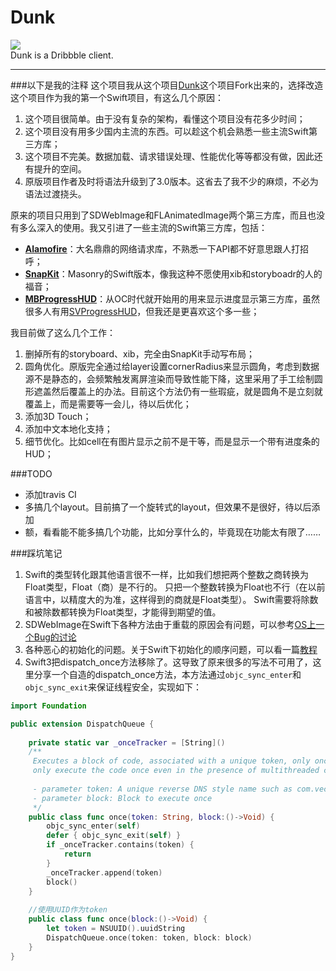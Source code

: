 # Dunk
![](https://raw.githubusercontent.com/naoyashiga/Dunk/master/demo.gif)  
Dunk is a Dribbble client.

***

###以下是我的注释
这个项目我从这个项目[Dunk](https://github.com/naoyashiga/Dunk)这个项目Fork出来的，选择改造这个项目作为我的第一个Swift项目，有这么几个原因：

1. 这个项目很简单。由于没有复杂的架构，看懂这个项目没有花多少时间；
2. 这个项目没有用多少国内主流的东西。可以趁这个机会熟悉一些主流Swift第三方库；
3. 这个项目不完美。数据加载、请求错误处理、性能优化等等都没有做，因此还有提升的空间。
4. 原版项目作者及时将语法升级到了3.0版本。这省去了我不少的麻烦，不必为语法过渡挠头。

原来的项目只用到了SDWebImage和FLAnimatedImage两个第三方库，而且也没有多么深入的使用。我又引进了一些主流的Swift第三方库，包括：
* **[Alamofire](https://github.com/Alamofire/Alamofire)**：大名鼎鼎的网络请求库，不熟悉一下API都不好意思跟人打招呼；
* **[SnapKit](https://github.com/SnapKit/SnapKit)**：Masonry的Swift版本，像我这种不愿使用xib和storyboadr的人的福音；
* **[MBProgressHUD](https://github.com/jdg/MBProgressHUD)**：从OC时代就开始用的用来显示进度显示第三方库，虽然很多人有用[SVProgressHUD](https://github.com/SVProgressHUD/SVProgressHUD)，但我还是更喜欢这个多一些；

我目前做了这么几个工作：
1. 删掉所有的storyboard、xib，完全由SnapKit手动写布局；
2. 圆角优化。原版完全通过给layer设置cornerRadius来显示圆角，考虑到数据源不是静态的，会频繁触发离屏渲染而导致性能下降，这里采用了手工绘制圆形遮盖然后覆盖上的办法。目前这个方法仍有一些瑕疵，就是圆角不是立刻就覆盖上，而是需要等一会儿，待以后优化；
3. 添加3D Touch；
4. 添加中文本地化支持；
5. 细节优化。比如cell在有图片显示之前不是干等，而是显示一个带有进度条的HUD；

###TODO
* 添加travis CI
* 多搞几个layout。目前搞了一个旋转式的layout，但效果不是很好，待以后添加
* 额，看看能不能多搞几个功能，比如分享什么的，毕竟现在功能太有限了……

###踩坑笔记
1. Swift的类型转化跟其他语言很不一样，比如我们想把两个整数之商转换为Float类型，Float（商）是不行的。
只把一个整数转换为Float也不行（在以前语言中，以精度大的为准，这样得到的商就是Float类型）。
Swift需要将除数和被除数都转换为Float类型，才能得到期望的值。
2. SDWebImage在Swift下各种方法由于重载的原因会有问题，可以参考[OS上一个Bug的讨论](http://stackoverflow.com/questions/38949214/ambiguous-use-of-sd-setimagewithplaceholderimagecompleted-with-swift-3)
3. 各种恶心的初始化的问题。关于Swift下初始化的顺序问题，可以看一篇[教程](http://www.jianshu.com/p/2c3db48101da)
4. Swift3把dispatch_once方法移除了。这导致了原来很多的写法不可用了，这里分享一个自造的dispatch_once方法，本方法通过``objc_sync_enter``和``objc_sync_exit``来保证线程安全，实现如下：

```swift
import Foundation

public extension DispatchQueue {
    
    private static var _onceTracker = [String]()
    /**
     Executes a block of code, associated with a unique token, only once.  The code is thread safe and will
     only execute the code once even in the presence of multithreaded calls.
     
     - parameter token: A unique reverse DNS style name such as com.vectorform. or a GUID
     - parameter block: Block to execute once
     */
    public class func once(token: String, block:()->Void) {
        objc_sync_enter(self)
        defer { objc_sync_exit(self) }
        if _onceTracker.contains(token) {
            return
        }
        _onceTracker.append(token)
        block()
    }
    
    //使用UUID作为token
    public class func once(block:()->Void) {
        let token = NSUUID().uuidString
        DispatchQueue.once(token: token, block: block)
    }
}
```
